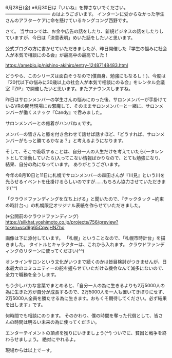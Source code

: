 6月28日(金) ※6月30日は『いいね』を押さないでください。
━━━━━━━━━━
おはようございます。
インターンに受からなかった学生さんのアフターケアに命を懸けているキングコング西野です。

さて。
当サロンでは、お金や広告の話をしたり、新規ビジネスの話をしたりしていますが、今日は「決意表明」めいた話をしたいと思います。

公式ブログの方に書かせていただきましたが、昨日開催した『学生の悩みに社会人が本気で相談にのる会』が最高中の最高でした！

https://ameblo.jp/nishino-akihiro/entry-12487148483.html

どうやら、このシリーズは面白そうなので(僕自身、勉強にもなるし！)、今度は『20代以下の悩みに30歳以上の社会人が本気で相談にのる会』をレンタル会議室『ZIP』で開催したいと思います。またアナウンスしますね。

昨日はサロンメンバーの学生さんの悩みにのった後、サロンメンバーが手掛けているVRの開発現場にお邪魔して、そのままサロンメンバーと一緒に、サロンメンバーが働くスナック『Candy』で呑みました。

サロンメンバーとの癒着がハンパねぇです。

メンバーの皆さんと膝を付き合わせて話せば話すほど、「どうすれば、サロンメンバーがもっと勝てるかなぁ？」と考えるようになります。

そして、そこで吸収することは、自分一人の人生だけを考えていたら(一タレントとして活動していたら)入ってこない情報ばかりなので、とても勉強になり、結果、自分の為になっています。
ありがとうございます。

今年の8月10日と11日に札幌でサロンメンバーの森田さんが『川見』という川を光らせるイベントを仕掛けるらしいのですが……もちろん協力させていただきます(*^^*)

「クラウドファンディングを立ち上げる」と聞いたので、『チックタック ~約束の時計台~』の札幌限定オリジナル表紙を作らせていただきました。

(※公開前のクラウドファンディング)
https://silkhat.yoshimoto.co.jp/projects/756/preview?token=vcd9g65CqwjHNZho

画像は下に添付しています。
「札幌」ということなので、「札幌市時計台」を描きました。
タイトルとキャラクターは、これから入れます。
クラウドファンディングのリターンに使ってください(*^^*)

オンラインサロンという文化がいつまで続くのかは皆目検討がつきませんが、日本最大のコミュニティーの舵を握らせていただける機会なんて滅多にないので、全力で職務を全うします。

もう少しバカな言葉でまとめると、「自分一人の為に生きるよりも2万5000人の為に生きた方が自分が成長するので、2万5000人を一人も置いてきぼりにせず、2万5000人全員を勝たせる為に生きます。おもくそ期待してください。必ず結果を出します」です。

何時間でも相談にのります。
そのかわり、僕の時間を奪った代償として、皆さんの時間は明るい未来の為に使ってください。

エンターテイメントの頂点を獲りにいきましょう(*^^*)
ついでに、貧困と戦争を終わらせましょう。
絶対にやれるよ。

現場からは以上でーす。
